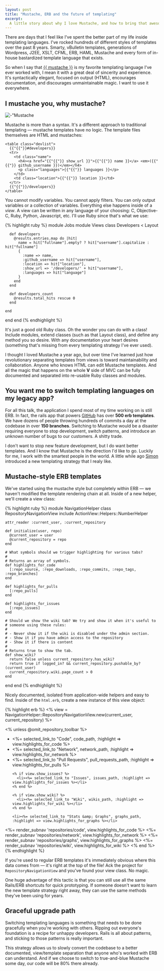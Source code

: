```yaml
---
layout: post
title: "Mustache, ERB and the future of templating"
excerpt:
  A little story about why I love Mustache, and how to bring that awesomeness to a legacy ERB app.
---
```

There are days that I feel like I've spent the better part of my life inside templating languages. I've rocked hundreds of different styles of templates over the past 8 years. Smarty,  vBulletin templates, generations of Wordpress, J2EE, XSLT, CFML, ERB, HAML, Mustache and every form of in-house bastardized template language that exists.

So when I say that [\{\{ mustache \}\}](http://mustache.github.com) is my favorite templating language I've ever worked with, I mean it with a great deal of sincerity and experience. It's syntactically elegant, focused on output (HTML), encourages documentation, and discourages unmaintainable magic. I want to use it everywhere.

## I mustache you, why mustache?

<div class="figure"><img src="http://assets.warpspire.com/images/mustache-erb/mustache.png" alt=-"Mustache - Logic-less template" /></div>

Mustache is more than a syntax. It's a different approach to traditional templating — mustache templates have no logic. The template files themselves are HTML and mustaches:

<div class="highlight"><pre><code class="html"><div class='line' id='LC1'><span class="nt">&lt;table</span> <span class="na">class=</span><span class="s">&quot;devlist&quot;</span><span class="nt">&gt;</span></div><div class='line' id='LC2'>&nbsp;&nbsp;<span class="cp">{{"{{"}}</span><span class="cp">#</span><span class="nv">developers</span><span class="cp">}}</span></div><div class='line' id='LC3'>&nbsp;&nbsp;<span class="nt">&lt;tr&gt;</span></div><div class='line' id='LC4'>&nbsp;&nbsp;&nbsp;&nbsp;<span class="nt">&lt;td</span> <span class="na">class=</span><span class="s">&quot;name&quot;</span><span class="nt">&gt;</span></div><div class='line' id='LC5'>&nbsp;&nbsp;&nbsp;&nbsp;&nbsp;&nbsp;<span class="nt">&lt;h4&gt;&lt;a</span> <span class="na">href=</span><span class="s">&quot;</span><span class="cp">{{"{{"}}</span> <span class="nv">show_url</span> <span class="cp">}}</span><span class="s">&quot;</span><span class="nt">&gt;</span><span class="cp">{{"{{"}}</span> <span class="nv">name</span> <span class="cp">}}</span><span class="nt">&lt;/a&gt;</span> <span class="nt">&lt;em&gt;</span>(<span class="cp">{{"{{"}}</span> <span class="nv">github_username</span> <span class="cp">}}</span>)<span class="nt">&lt;/em&gt;&lt;/h4&gt;</span></div><div class='line' id='LC6'>&nbsp;&nbsp;&nbsp;&nbsp;&nbsp;&nbsp;<span class="nt">&lt;p</span> <span class="na">class=</span><span class="s">&quot;languages&quot;</span><span class="nt">&gt;</span><span class="cp">{{"{{"}}</span> <span class="nv">languages</span> <span class="cp">}}</span><span class="nt">&lt;/p&gt;</span></div><div class='line' id='LC7'>&nbsp;&nbsp;&nbsp;&nbsp;<span class="nt">&lt;/td&gt;</span></div><div class='line' id='LC8'>&nbsp;&nbsp;&nbsp;&nbsp;<span class="nt">&lt;td</span> <span class="na">class=</span><span class="s">&quot;location&quot;</span><span class="nt">&gt;</span><span class="cp">{{"{{"}}</span> <span class="nv">location</span> <span class="cp">}}</span><span class="nt">&lt;/td&gt;</span></div><div class='line' id='LC9'>&nbsp;&nbsp;<span class="nt">&lt;/tr&gt;</span></div><div class='line' id='LC10'>&nbsp;&nbsp;<span class="cp">{{"{{"}}</span><span class="o">/</span><span class="nv">developers</span><span class="cp">}}</span></div><div class='line' id='LC11'><span class="nt">&lt;/table&gt;</span></div></code></pre></div>

You cannot modify variables. You cannot apply filters. You can only output variables or a collection of variables. Everything else happens inside of a *view*. A view can be written in any language of your choosing: C, Objective-C, Ruby, Python, Javascript, etc. I'll use Ruby since that's what we use:

{% highlight ruby %}
module Jobs
  module Views
    class Developers < Layout

      def developers
        @results.entries.map do |hit|
          name = hit["fullname"].empty? ? hit["username"].capitalize : hit["fullname"]
          {
            :name => name,
            :github_username => hit["username"],
            :location => hit["location"],
            :show_url => '/developers/' + hit["username"],
            :languages => hit["language"]
          }
        end
      end

      def developers_count
        @results.total_hits rescue 0
      end

    end
  end
end
{% endhighlight %}

It's just a good old Ruby class. Oh the wonder you can do with a class! Include modules, extend classes (such as that Layout class), and define any method you so desire. With any documentation your heart desires (something that's missing from every templating strategy I've ever used).

I thought I loved Mustache a year ago, but over time I've learned just how revolutionary separating templates from views is toward maintainability and collaboration. Anyone who knows HTML can edit Mustache templates. And all the magic that happens on the whole **V** side of MVC can be fully documented and separated into re-usable Ruby classes and modules.

## You want me to switch templating languages on my legacy app?

For all this talk, the application I spend most of my time working on is still ERB. In fact, the rails app that powers [GitHub](https://github.com) has over **500 erb templates**. We have dozens of people throwing hundreds of commits a day at the codebase in over **150 branches**. Switching to Mustache would be a disaster requiring everyone to stop development, switch patterns, and introduce an unknown number of bugs to our customers. A shitty trade.

I don't want to stop new feature development, but I do want better templates. And I know that Mustache is the direction I'd like to go. Luckily for me, I work with the smartest people in the world. A little while ago [Simon](https://github.com/sr) introduced a new templating strategy that I realy like.

## Mustache-style ERB templates

We've started using the mustache style but completely within ERB — we haven't modified the template rendering chain at all. Inside of a new helper, we'll create a view class:

{% highlight ruby %}
module NavigationHelper
  class RepositoryNavigationView
    include ActionView::Helpers::NumberHelper

    attr_reader :current_user, :current_repository

    def initialize(user, repo)
      @current_user = user
      @current_repository = repo
    end

    # What symbols should we trigger highlighting for various tabs?
    #
    # Returns an array of symbols.
    def highlights_for_code
      [:repo_source, :repo_downloads, :repo_commits, :repo_tags, :repo_branches]
    end

    def highlights_for_pulls
      [:repo_pulls]
    end

    def highlights_for_issues
      [:repo_issues]
    end

    # Should we show the wiki tab? We try and show it when it's useful to
    # someone using these rules:
    #
    # - Never show it if the wiki is disabled under the admin section.
    # - Show it if you have admin access to the repository
    # - Show it if there is content
    #
    # Returns true to show the tab.
    def show_wiki?
      return false unless current_repository.has_wiki?
      return true if logged_in? && current_repository.pushable_by?(current_user)
      current_repository.wiki.page_count > 0
    end

  end
end
{% endhighlight %}

Nicely documented, isolated from application-wide helpers and easy to find. Inside of the `html.erb`, create a new instance of this view object:

{% highlight erb %}
<% view = NavigationHelper::RepositoryNavigationView.new(current_user, current_repository) %>

<% unless @omit_repository_toolbar %>
  <ul class="tabs">
    <li><%= selected_link_to "Code", code_path, :highlight => view.highlights_for_code %></li>
    <li><%= selected_link_to "Network", network_path, :highlight => view.highlights_for_network %>
    <li><%= selected_link_to "Pull Requests", pull_requests_path, :highlight => view.highlights_for_pulls %></li>

    <% if view.show_issues? %>
      <li><%= selected_link_to "Issues", issues_path, :highlight => view.highlights_for_issues %></li>
    <% end %>

    <% if view.show_wiki? %>
      <li><%= selected_link_to "Wiki", wikis_path, :highlight => view.highlights_for_wiki %></li>
    <% end %>

    <li><%= selected_link_to "Stats &amp; Graphs", graphs_path, :highlight => view.highlights_for_graphs %></li>
  </ul>

  <%= render_subnav 'repositories/code',        view.highlights_for_code %>
  <%= render_subnav 'repositories/network',     view.highlights_for_network %>
  <%= render_subnav 'repositories/graphs',      view.highlights_for_graphs %>
  <%= render_subnav 'repositories/wiki',        view.highlights_for_wiki %>
<% end %>
{% endhighlight %}

If you're used to regular ERB templates it's immediately obvious where this data comes from — it's right at the top of the file! Ack the project for `RepositoryNavigationView` and you've found your view class. No magic.

One huge advantage of this tactic is that you can still use all the same Rails/ERB shortcuts for quick prototyping. If someone doesn't want to learn the new template strategy right away, they can use the same methods they've been using for years.

## Graceful upgrade path

Switching templating languages is something that needs to be done gracefully when you're working with others. Ripping out everyone's foundation is a recipe for unhappy developers. Rails is all about patterns, and sticking to those patterns is really important.

This strategy allows us to slowly convert the codebase to a better documented, view/template separation that anyone who's worked with ERB can understand. And if we choose to switch to true-and-blue Mustache some day, our code will be 80% there already.